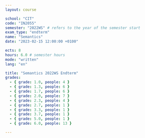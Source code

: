 ```yaml
---
layout: course

school: "CIT"
code: "IN2055"
semester: "2022WS" # refers to the year of the semester start
exam_type: "endterm"
name: "Semantics"
date: "2023-02-15 12:00:00 +0100"

ects: 8
hours: 6.0 # semester hours
mode: "written"
lang: "en"

title: "Semantics 2022WS Endterm"
grades:
  - { grade: 1.0, people: 4 }
  - { grade: 1.3, people: 6 }
  - { grade: 1.7, people: 6 }
  - { grade: 2.0, people: 7 }
  - { grade: 2.3, people: 4 }
  - { grade: 2.7, people: 1 }
  - { grade: 3.3, people: 1 }
  - { grade: 3.7, people: 1 }
  - { grade: 5.0, people: 1 }
  - { grade: 6.0, people: 13 }

---
```



